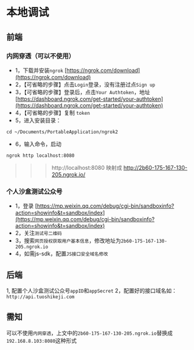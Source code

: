 # 本地调试

## 前端

### 内网穿透（可以不使用）
* 1，下载并安装`ngrok` [https://ngrok.com/download](https://ngrok.com/download)
* 2，【可省略的步骤】点击`Login`登录，没有注册过点`Sign up`
* 3，【可省略的步骤】登录后，点击`Your Authtoken`，地址[https://dashboard.ngrok.com/get-started/your-authtoken](https://dashboard.ngrok.com/get-started/your-authtoken)
* 4，【可省略的步骤】复制 `token`
* 5，进入安装目录：
```shell
cd ~/Documents/PortableApplication/ngrok2
```
* 6，输入命令，启动
```shell
ngrok http localhost:8080
```
>>>http://localhost:8080 映射成 http://2b60-175-167-130-205.ngrok.io/

### 个人沙盒测试公众号
* 1，登录 [https://mp.weixin.qq.com/debug/cgi-bin/sandboxinfo?action=showinfo&t=sandbox/index](https://mp.weixin.qq.com/debug/cgi-bin/sandboxinfo?action=showinfo&t=sandbox/index)
* 2，关注`测试号二维码`
* 3，搜索`网页授权获取用户基本信息`，修改地址为`2b60-175-167-130-205.ngrok.io`
* 4，如需js-sdk，配置`JS接口安全域名修改`


## 后端
1, 配置个人沙盒测试公众号`appID`和`appSecret`
2，配置好的接口域名如：`http://api.tuoshikeji.com`

## 需知
可以不使用`内网穿透`，上文中的`2b60-175-167-130-205.ngrok.io`替换成`192.168.8.103:8080`这种形式
